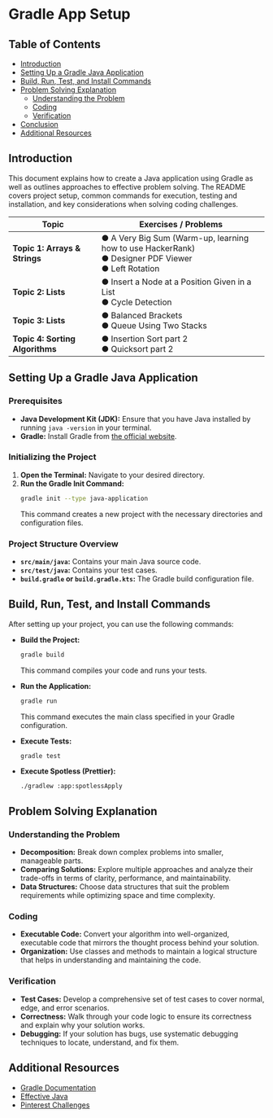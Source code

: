 # Gradle App Setup

## Table of Contents

- [Introduction](#introduction)
- [Setting Up a Gradle Java Application](#setting-up-a-gradle-java-application)
- [Build, Run, Test, and Install Commands](#build-run-test-and-install-commands)
- [Problem Solving Explanation](#problem-solving-explanation)
  - [Understanding the Problem](#understanding-the-problem)
  - [Coding](#coding)
  - [Verification](#verification)
- [Conclusion](#conclusion)
- [Additional Resources](#additional-resources)

## Introduction

This document explains how to create a Java application using Gradle as well as outlines approaches to effective problem solving. The README covers project setup, common commands for execution, testing and installation, and key considerations when solving coding challenges.

| **Topic**                       | **Exercises / Problems**                                                                                   |
| ------------------------------- | ---------------------------------------------------------------------------------------------------------- |
| **Topic 1: Arrays & Strings**   | ● A Very Big Sum (Warm-up, learning how to use HackerRank) <br> ● Designer PDF Viewer <br> ● Left Rotation |
| **Topic 2: Lists**              | ● Insert a Node at a Position Given in a List <br> ● Cycle Detection                                       |
| **Topic 3: Lists**              | ● Balanced Brackets <br> ● Queue Using Two Stacks                                                          |
| **Topic 4: Sorting Algorithms** | ● Insertion Sort part 2 <br> ● Quicksort part 2                                                            |

## Setting Up a Gradle Java Application

### Prerequisites

- **Java Development Kit (JDK):** Ensure that you have Java installed by running `java -version` in your terminal.
- **Gradle:** Install Gradle from [the official website](https://gradle.org/).

### Initializing the Project

1. **Open the Terminal:** Navigate to your desired directory.
2. **Run the Gradle Init Command:**
   ```bash
   gradle init --type java-application
   ```
   This command creates a new project with the necessary directories and configuration files.

### Project Structure Overview

- **`src/main/java`:** Contains your main Java source code.
- **`src/test/java`:** Contains your test cases.
- **`build.gradle` or `build.gradle.kts`:** The Gradle build configuration file.

## Build, Run, Test, and Install Commands

After setting up your project, you can use the following commands:

- **Build the Project:**

  ```bash
  gradle build
  ```

  This command compiles your code and runs your tests.

- **Run the Application:**

  ```bash
  gradle run
  ```

  This command executes the main class specified in your Gradle configuration.

- **Execute Tests:**

  ```bash
  gradle test
  ```

- **Execute Spotless (Prettier):**

  ```
  ./gradlew :app:spotlessApply
  ```

## Problem Solving Explanation

### Understanding the Problem

- **Decomposition:** Break down complex problems into smaller, manageable parts.
- **Comparing Solutions:** Explore multiple approaches and analyze their trade-offs in terms of clarity, performance, and maintainability.
- **Data Structures:** Choose data structures that suit the problem requirements while optimizing space and time complexity.

### Coding

- **Executable Code:** Convert your algorithm into well-organized, executable code that mirrors the thought process behind your solution.
- **Organization:** Use classes and methods to maintain a logical structure that helps in understanding and maintaining the code.

### Verification

- **Test Cases:** Develop a comprehensive set of test cases to cover normal, edge, and error scenarios.
- **Correctness:** Walk through your code logic to ensure its correctness and explain why your solution works.
- **Debugging:** If your solution has bugs, use systematic debugging techniques to locate, understand, and fix them.

## Additional Resources

- [Gradle Documentation](https://docs.gradle.org/current/userguide/userguide.html)
- [Effective Java](https://www.pearson.com/us/higher-education/program/Bloch-Effective-Java-3rd-Edition/PGM310872.html)
- [Pinterest Challenges](https://github.com/lolapriego/coursework)
